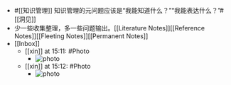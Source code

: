 - #[[知识管理]] 知识管理的元问题应该是“我能知道什么？”“我能表达什么？”#[[洞见]]
- 少一些收集整理，多一些问题输出。[[Literature Notes]][[Reference Notes]][[Fleeting Notes]][[Permanent Notes]]
- [[Inbox]]
    - [[xin]] at 15:11: #Photo
        - ![photo](https://firebasestorage.googleapis.com/v0/b/firescript-577a2.appspot.com/o/imgs%2Fapp%2Fxinyiheng%2Fd5OCndLYr?alt=media&token=ca70fa2a-a7ea-453d-beae-649f6bb50a50)
    - [[xin]] at 15:12: #Photo
        - ![photo](https://firebasestorage.googleapis.com/v0/b/firescript-577a2.appspot.com/o/imgs%2Fapp%2Fxinyiheng%2F2QASt4Hg5?alt=media&token=b4ef3961-ab7d-4ed6-be03-df17af557dc0)
